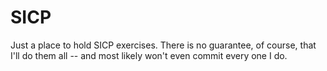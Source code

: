 SICP
====

Just a place to hold SICP exercises. There is no guarantee, of course, that I'll do them all -- and most likely won't even commit every one I do. 
